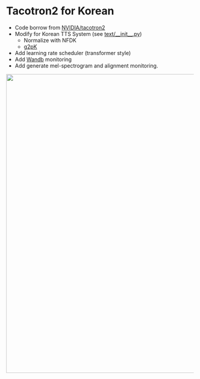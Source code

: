 # Tacotron2 for Korean

- Code borrow from [NVIDIA/tacotron2](https://github.com/NVIDIA/tacotron2)
- Modify for Korean TTS System (see [text/\_\_init\_\_.py](https://github.com/sooftware/nvidia-tacotron2/blob/master/text/__init__.py))
  - Normalize with NFDK
  - [g2pK](https://github.com/Kyubyong/g2pK)
- Add learning rate scheduler (transformer style)
- Add [Wandb](https://wandb.ai/) monitoring
- Add generate mel-spectrogram and alignment monitoring. 
  
<img src="https://user-images.githubusercontent.com/42150335/137355410-f4df3b72-d3fa-43e0-9bfb-194e01e9b35a.png" width=800>
